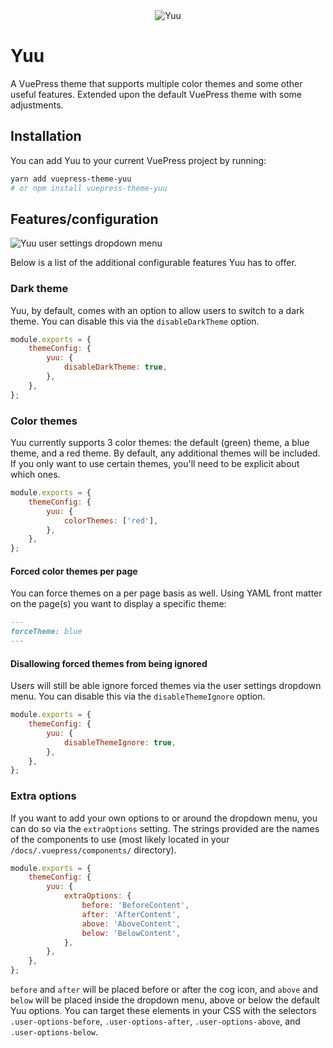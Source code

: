 <div align="center">
	<img src="https://i.imgur.com/uphwMrZ.jpg" title="Yuu" alt="Yuu" />
</div>

# Yuu

A VuePress theme that supports multiple color themes and some other useful features. Extended upon the default VuePress theme with some adjustments.

## Installation

You can add Yuu to your current VuePress project by running:

```bash
yarn add vuepress-theme-yuu
# or npm install vuepress-theme-yuu
```

## Features/configuration

![Yuu user settings dropdown menu](https://i.imgur.com/bqKYL5y.png)

Below is a list of the additional configurable features Yuu has to offer.

### Dark theme

Yuu, by default, comes with an option to allow users to switch to a dark theme. You can disable this via the `disableDarkTheme` option.

```js
module.exports = {
	themeConfig: {
		yuu: {
			disableDarkTheme: true,
		},
	},
};
```

### Color themes

Yuu currently supports 3 color themes: the default (green) theme, a blue theme, and a red theme. By default, any additional themes will be included. If you only want to use certain themes, you'll need to be explicit about which ones.

```js
module.exports = {
	themeConfig: {
		yuu: {
			colorThemes: ['red'],
		},
	},
};
```

#### Forced color themes per page

You can force themes on a per page basis as well. Using YAML front matter on the page(s) you want to display a specific theme:

```md
---
forceTheme: blue
---
```

#### Disallowing forced themes from being ignored

Users will still be able ignore forced themes via the user settings dropdown menu. You can disable this via the `disableThemeIgnore` option.

```js
module.exports = {
	themeConfig: {
		yuu: {
			disableThemeIgnore: true,
		},
	},
};
```

### Extra options

If you want to add your own options to or around the dropdown menu, you can do so via the `extraOptions` setting. The strings provided are the names of the components to use (most likely located in your `/docs/.vuepress/components/` directory).

```js
module.exports = {
	themeConfig: {
		yuu: {
			extraOptions: {
				before: 'BeforeContent',
				after: 'AfterContent',
				above: 'AboveContent',
				below: 'BelowContent',
			},
		},
	},
};
```

`before` and `after` will be placed before or after the cog icon, and `above` and `below` will be placed inside the dropdown menu, above or below the default Yuu options. You can target these elements in your CSS with the selectors `.user-options-before`, `.user-options-after`, `.user-options-above`, and `.user-options-below`.
